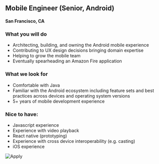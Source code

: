 ## Mobile Engineer (Senior, Android)
#### San Francisco, CA

### What you will do
+ Architecting, building, and owning the Android mobile experience
+ Contributing to UX design decisions bringing domain expertise
+ Helping to grow the mobile team
+ Eventually spearheading an Amazon Fire application

### What we look for
+ Comfortable with Java
+ Familiar with the Android ecosystem including feature sets and best practices across devices and operating system versions
+ 5+ years of mobile development experience

### Nice to have:
+ Javascript experience
+ Experience with video playback
+ React native (prototyping)
+ Experience with cross device interoperability (e.g. casting)
+ iOS experience


![Apply](https://dabuttonfactory.com/button.png?t=Apply&f=Calibri-Bold&ts=24&tc=fff&tshs=1&tshc=000&hp=20&vp=8&c=5&bgt=gradient&bgc=3d85c6&ebgc=073763)
